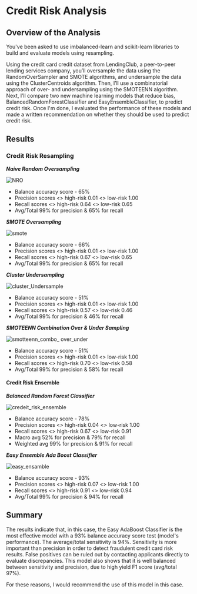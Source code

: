 # Credit Risk Analysis



## Overview of the Analysis

You've been asked to use imbalanced-learn and scikit-learn libraries to build and evaluate models using resampling.

Using the credit card credit dataset from LendingClub, a peer-to-peer lending services company, you’ll oversample the data using the RandomOverSampler and SMOTE algorithms, and undersample the data using the ClusterCentroids algorithm. Then, I’ll use a combinatorial approach of over- and undersampling using the SMOTEENN algorithm. Next, I’ll compare two new machine learning models that reduce bias, BalancedRandomForestClassifier and EasyEnsembleClassifier, to predict credit risk. Once I'm done, I evaluated the performance of these models and made a written recommendation on whether they should be used to predict credit risk.


## Results

### Credit Risk Resampling

***Naive Random Oversampling***

![NRO](https://user-images.githubusercontent.com/82338072/130370919-941cb297-bd20-4015-b8ec-5273f99f9b89.PNG)


- Balance accuracy score - 65%
- Precision scores <> high-risk 0.01 <> low-risk 1.00
- Recall scores <> high-risk 0.64 <> low-risk 0.65
- Avg/Total 99% for precision & 65% for recall


***SMOTE Oversampling***

![smote](https://user-images.githubusercontent.com/82338072/130370929-1b13bbec-475a-4597-9dde-214fb940d56e.PNG)


- Balance accuracy score - 66%
- Precision scores <> high-risk 0.01 <> low-risk 1.00
- Recall scores <> high-risk 0.67 <> low-risk 0.65
- Avg/Total 99% for precision & 65% for recall 


***Cluster Undersampling***

![cluster_Undersample](https://user-images.githubusercontent.com/82338072/130370949-0e700ace-e1af-41af-a698-1134ad4d1cab.PNG)


- Balance accuracy score - 51%
- Precision scores <> high-risk 0.01 <> low-risk 1.00
- Recall scores <> high-risk 0.57 <> low-risk 0.46
- Avg/Total 99% for precision & 46% for recall 



***SMOTEENN Combination Over & Under Sampling***

![smotteenn_combo_ over_under](https://user-images.githubusercontent.com/82338072/130370955-1369ac7c-7371-45cc-9506-b524fa92f645.PNG)


- Balance accuracy score - 51%
- Precision scores <> high-risk 0.01 <> low-risk 1.00
- Recall scores <> high-risk 0.70 <> low-risk 0.58
- Avg/Total 99% for precision & 58% for recall 



#### Credit Risk Ensemble
***Balanced Random Forest Classifier***

![credeit_risk_ensemble](https://user-images.githubusercontent.com/82338072/130370965-b02511b0-0971-4b22-b32f-572c02da6ac9.PNG)


- Balance accuracy score - 78%
- Precision scores <> high-risk 0.04 <> low-risk 1.00
- Recall scores <> high-risk 0.67 <> low-risk 0.91
- Macro avg 52% for precision & 79% for recall
- Weighted avg 99% for precision & 91% for recall 


***Easy Ensemble Ada Boost Classifier***

![easy_ensamble](https://user-images.githubusercontent.com/82338072/130370969-5c54ad42-bc9b-489f-ad1e-9dd6faa5ba90.PNG)


- Balance accuracy score - 93%
- Precision scores <> high-risk 0.07 <> low-risk 1.00
- Recall scores <> high-risk 0.91 <> low-risk 0.94
- Avg/Total 99% for precision & 94% for recall



## Summary

The results indicate that, in this case, the Easy AdaBoost Classifier is the most effective model with a 93% balance accuracy score test (model's performance). The average/total sensitivity is 94%. Sensitivity is more important than precision in order to detect fraudulent credit card risk results. False positives can be ruled out by contacting applicants directly to evaluate discrepancies. This model also shows that it is well balanced between sensitivity and precision, due to high yield F1 score (avg/total 97%).

For these reasons, I would recommend the use of this model in this case.



 
